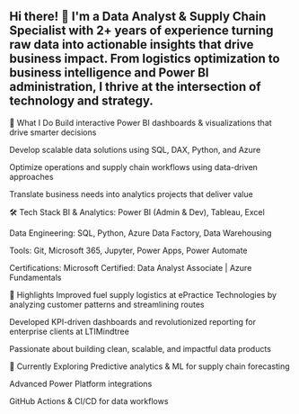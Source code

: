 ## Hi there! 👋 I'm a Data Analyst & Supply Chain Specialist with 2+ years of experience turning raw data into actionable insights that drive business impact. From logistics optimization to business intelligence and Power BI administration, I thrive at the intersection of technology and strategy.

🧠 What I Do
Build interactive Power BI dashboards & visualizations that drive smarter decisions

Develop scalable data solutions using SQL, DAX, Python, and Azure

Optimize operations and supply chain workflows using data-driven approaches

Translate business needs into analytics projects that deliver value

🛠️ Tech Stack
BI & Analytics: Power BI (Admin & Dev), Tableau, Excel

Data Engineering: SQL, Python, Azure Data Factory, Data Warehousing

Tools: Git, Microsoft 365, Jupyter, Power Apps, Power Automate

Certifications: Microsoft Certified: Data Analyst Associate | Azure Fundamentals

🚀 Highlights
Improved fuel supply logistics at ePractice Technologies by analyzing customer patterns and streamlining routes

Developed KPI-driven dashboards and revolutionized reporting for enterprise clients at LTIMindtree

Passionate about building clean, scalable, and impactful data products

🌱 Currently Exploring
Predictive analytics & ML for supply chain forecasting

Advanced Power Platform integrations

GitHub Actions & CI/CD for data workflows
